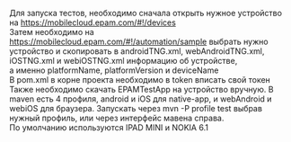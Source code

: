 Для запуска тестов, необходимо сначала открыть нужное устройство на https://mobilecloud.epam.com/#!/devices  
Затем необходимо на https://mobilecloud.epam.com/#!/automation/sample выбрать нужно устройство и скопировать в androidTNG.xml, webAndroidTNG.xml, iOSTNG.xml и webiOSTNG.xml информацию об устройстве,  
а именно platformName, platformVersion и deviceName  
В pom.xml в корне проекта необходимо в token вписать свой токен  
Также необходимо скачать EPAMTestApp на устройство вручную.
В maven есть 4 профиля, android и iOS для native-app, и webAndroid и webiOS для браузера.
Запускать через mvn -P profile test выбрав нужный профиль, или через интерфейс мавена справа.  
По умолчанию используются IPAD MINI и NOKIA 6.1
